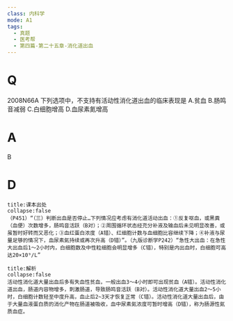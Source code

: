 ```yaml
---
class: 内科学
mode: A1
tags:
  - 真题
  - 医考帮
  - 第四篇-第二十五章-消化道出血
---
```


# Q
2008N66A 下列选项中，不支持有活动性消化道出血的临床表现是
A.贫血
B.肠鸣音减弱
C.白细胞增高
D.血尿素氮增高

# A
B
# D
```ad-note
title:课本出处
collapse:false
（P451）“（三）判断出血是否停止…下列情况应考虑有消化道活动出血：①反复呕血，或黑粪（血便）次数增多，肠鸣音活跃（B对）；②周围循环状态经充分补液及输血后未见明显改善，或虽暂时好转而又恶化；③血红蛋白浓度（A错）、红细胞计数与血细胞比容继续下降；④补液与尿量足够的情况下，血尿素氮持续或再次升高（D错）”。（九版诊断学P242）“急性大出血：在急性大出血后1～2小时内，白细胞数及中性粒细胞会明显增多（C错），特别是内出血时，白细胞可高达20×10⁹/L”
```

```ad-summary
title:解析
collapse:false
活动性消化道大量出血后多有失血性贫血，一般出血3～4小时即可出现贫血（A错）。活动性消化道出血，肠道内容物增多，刺激肠道，导致肠鸣音活跃（B对）。活动性消化道大量出血2～5小时，白细胞计数轻至中度升高，血止后2~3天才恢复正常（C错）。活动性消化道大量出血后，由于大量血液蛋白质的消化产物在肠道被吸收，血中尿素氮浓度可暂时增高（D错），称为肠源性氮质血症。
```

